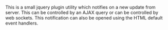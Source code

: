 This is a small jquery plugin utility which notifies on a new update from server. This can be controlled by an AJAX query or can be controlled by web sockets. This notification can also be opened using the HTML default event handlers. 